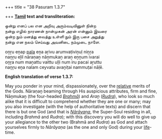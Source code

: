 +++
title = "38 Pasuram 1.3.7"

+++
**[Tamil](/definition/tamil#history "show Tamil definitions") text and transliteration:**

ஒன்று எனப் பல என அறிவு அரும்வடிவினுள் நின்ற  
நன்று எழில் நாரணன் நான்முகன் அரன் என்னும் இவரை  
ஒன்ற நும் மனத்து வைத்து உள்ளி நும் இரு பசை அறுத்து  
நன்று என நலம் செய்வது அவனிடை நம்முடை நாளே.

oṉṟu eṉap [pala](/definition/pala#history "show pala definitions") eṉa aṟivu arumvaṭiviṉuḷ niṉṟa  
naṉṟu eḻil nāraṇaṉ nāṉmukaṉ araṉ eṉṉum ivarai  
oṉṟa num maṉattu vaittu uḷḷi num iru pacai aṟuttu  
naṉṟu eṉa nalam ceyvatu avaṉiṭai nammuṭai nāḷē.

**English translation of verse 1.3.7:**

May you ponder in your mind, dispassionately, over the [relative](/definition/relative#history "show relative definitions") merits of the Gods. Nāraṇaṉ beaming through His auspicious attributes, firm and fine, Nāṉmukaṉ (the four-headed *[Brahmā](/definition/brahma#vaishnavism "show Brahmā definitions")*) and *Araṉ* (*[Rudra](/definition/rudra#vaishnavism "show Rudra definitions")*), who look so much alike that it is difficult to comprehend whether they are one or many; may you also investigate (with the help of authoritative texts) and discern that there is but one God (and that is *[Nārāyaṇa](/definition/narayana#vaishnavism "show Nārāyaṇa definitions")*, the Super-Soul residing in all, including *Brahmā* and *Rudra*); with this discovery you will do well to give up your allegiance to the other two (Brahmā and *Rudra*) as God and attach yourselves firmly to *Nārāyaṇa* (as the one and only God) during your [life](/definition/life#history "show life definitions")-time.


